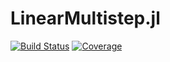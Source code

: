 # LinearMultistep.jl

[![Build Status](https://img.shields.io/github/workflow/status/giancarloantonucci/LinearMultistep.jl/CI)](https://github.com/giancarloantonucci/LinearMultistep.jl/actions) [![Coverage](https://img.shields.io/codecov/c/github/giancarloantonucci/LinearMultistep.jl?label=coverage)](https://codecov.io/gh/giancarloantonucci/LinearMultistep.jl)

